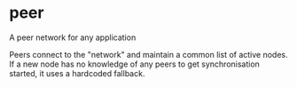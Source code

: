 # peer
A peer network for any application


Peers connect to the "network" and maintain a common list of active nodes. 
If a new node has no knowledge of any peers to get synchronisation started, 
it uses a hardcoded fallback.